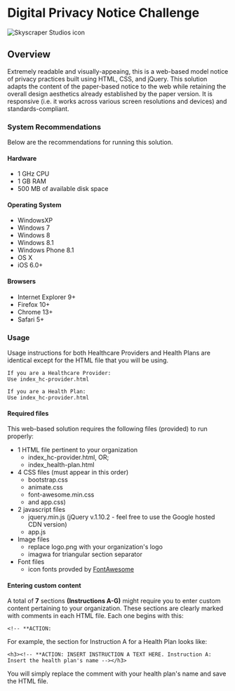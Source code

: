 # Digital Privacy Notice Challenge

![Skyscraper Studios icon](http://skyscraperstudios.com/images/logo.png)

## Overview

Extremely readable and visually-appeaing, this is a web-based model notice of privacy practices built using HTML, CSS, and jQuery. This solution adapts the content of the paper-based notice to the web while retaining the overall design aesthetics already established by the paper version. It is responsive (i.e. it works across various screen resolutions and devices) and standards-compliant.

### System Recommendations
Below are the recommendations for running this solution.

#### Hardware

* 1 GHz CPU
* 1 GB RAM
* 500 MB of available disk space  

#### Operating System

* WindowsXP
* Windows 7
* Windows 8
* Windows 8.1
* Windows Phone 8.1
* OS X
* iOS 6.0+

#### Browsers

* Internet Explorer 9+
* Firefox 10+
* Chrome 13+
* Safari 5+ 

### Usage

Usage instructions for both Healthcare Providers and Health Plans are identical except for the HTML file that you will be using.

```
If you are a Healthcare Provider:
Use index_hc-provider.html
```
```
If you are a Health Plan:
Use index_hc-provider.html
```
#### Required files
This web-based solution requires the following files (provided) to run properly:

* 1 HTML file pertinent to your organization
	- index_hc-provider.html, OR;
	- index_health-plan.html
* 4 CSS files (must appear in this order) 
 	- bootstrap.css
 	- animate.css
 	- font-awesome.min.css
 	- and app.css)
* 2 javascript files
	- jquery.min.js (jQuery v.1.10.2 - feel free to use the Google hosted CDN version)
	- app.js
* Image files
	- replace logo.png with your organization's logo
	- imagwa for triangular section separator
* Font files
	- icon fonts provded by [FontAwesome](http://fontawesome.io/)

#### Entering custom content

A total of **7** sections **(Instructions A-G)** might require you to enter custom content pertaining to your organization. These sections are clearly marked with comments in each HTML file. Each one begins with this:

	<!-- **ACTION:
	
For example, the section for Instruction A for a Health Plan looks like:
	
	<h3><!-- **ACTION: INSERT INSTRUCTION A TEXT HERE. Instruction A: Insert the health plan's name --></h3>
	
You will simply replace the comment with your health plan's name and save the HTML file.